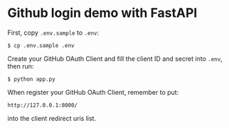 # Github login demo with FastAPI

First, copy `.env.sample` to `.env`:

    $ cp .env.sample .env

Create your GitHub OAuth Client and fill the client ID and secret
into `.env`, then run:

    $ python app.py

When register your GitHub OAuth Client, remember to put:

    http://127.0.0.1:8000/

into the client redirect uris list.